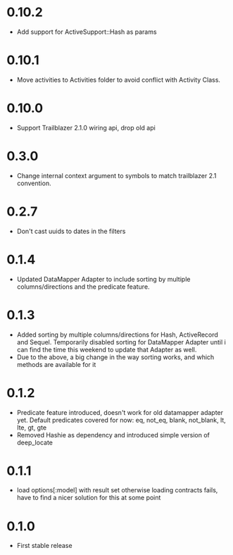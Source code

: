 # 0.10.2
* Add support for ActiveSupport::Hash as params

# 0.10.1
* Move activities to Activities folder to avoid conflict with Activity Class.

# 0.10.0
* Support Trailblazer 2.1.0 wiring api, drop old api

# 0.3.0
* Change internal context argument to symbols to match trailblazer 2.1 convention.

# 0.2.7
* Don't cast uuids to dates in the filters

# 0.1.4
* Updated DataMapper Adapter to include sorting by multiple columns/directions and the predicate feature.

# 0.1.3
* Added sorting by multiple columns/directions for Hash, ActiveRecord and Sequel. Temporarily disabled sorting for DataMapper Adapter until i can find the time this weekend to update that Adapter as well.
* Due to the above, a big change in the way sorting works, and which methods are available for it

# 0.1.2

* Predicate feature introduced, doesn't work for old datamapper adapter yet. Default predicates covered for now: eq, not_eq, blank, not_blank, lt, lte, gt, gte
* Removed Hashie as dependency and introduced simple version of deep_locate

# 0.1.1

* load options[:model] with result set otherwise loading contracts fails, have to find a nicer solution for this at some point

# 0.1.0

* First stable release
